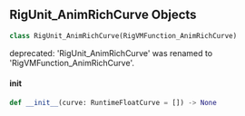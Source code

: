 ## RigUnit_AnimRichCurve Objects

```python
class RigUnit_AnimRichCurve(RigVMFunction_AnimRichCurve)
```

deprecated: 'RigUnit_AnimRichCurve' was renamed to 'RigVMFunction_AnimRichCurve'.

<a id="unreal.RigUnit_AnimRichCurve.__init__"></a>

#### __init__

```python
def __init__(curve: RuntimeFloatCurve = []) -> None
```

<a id="unreal.RigVMFunction_GetDeltaTime"></a>